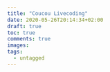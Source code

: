 ```yaml
---
title: "Coucou Livecoding"
date: 2020-05-26T20:14:34+02:00
draft: true
toc: true
comments: true
images:
tags:
  - untagged
---
```


